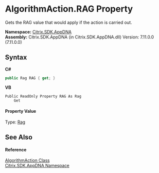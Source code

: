 # AlgorithmAction.RAG Property 
 

Gets the RAG value that would apply if the action is carried out.

**Namespace:**&nbsp;[Citrix.SDK.AppDNA](index.md)<br />**Assembly:**&nbsp;Citrix.SDK.AppDNA (in Citrix.SDK.AppDNA.dll) Version: 7.11.0.0 (7.11.0.0)

## Syntax

**C#**
```csharp
public Rag RAG { get; }
```

**VB**
```vbnet
Public ReadOnly Property RAG As Rag
	Get
```


#### Property Value
Type: <a href="47ec9c6f-5ad8-dd38-ce35-3f68c6893cd6">Rag</a>

## See Also


#### Reference
<a href="69a873cf-bfb8-24cc-65f4-3bb7a4396cc0">AlgorithmAction Class</a><br /><a href="fe2d265b-410b-8b11-1eb4-a790e0b062bf">Citrix.SDK.AppDNA Namespace</a><br />